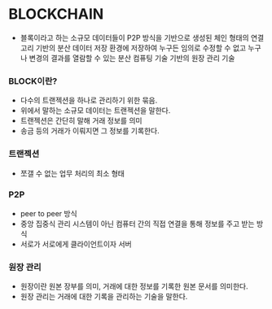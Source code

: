 # BLOCKCHAIN

- 블록이라고 하는 소규모 데이터들이 P2P 방식을 기반으로 생성된 체인 형태의 연결고리 기반의 분산 데이터 저장 환경에 저장하여 누구든 임의로 수정할 수 없고 누구나 변경의 결과를 열람할 수 있는 분산 컴퓨팅 기술 기반의 원장 관리 기술

### BLOCK이란?
- 다수의 트랜젝션을 하나로 관리하기 위한 묶음.
- 위에서 말하는 소규모 데이터는 트랜젝션을 말한다.
- 트랜젝션은 간단히 말해 거래 정보를 의미
- 송금 등의 거래가 이뤄지면 그 정보를 기록한다.

### 트랜젝션
- 쪼갤 수 없는 업무 처리의 최소 형태

### P2P
- peer to peer 방식
- 중앙 집중식 관리 시스템이 아닌 컴퓨터 간의 직접 연결을 통해 정보를 주고 받는 방식
- 서로가 서로에게 클라이언트이자 서버

### 원장 관리
- 원장이란 원본 장부를 의미, 거래에 대한 정보를 기록한 원본 문서를 의미한다.
- 원장 관리는 거래에 대한 기록을 관리하는 기술을 말한다.